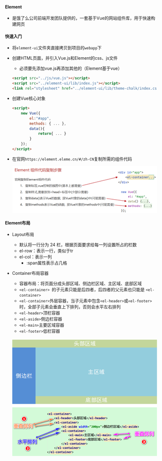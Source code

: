 #### Element

- 是饿了么公司前端开发团队提供的，一套基于Vue的网站组件库，用于快速构建网页



#### 快速入门

- 将`element-ui`文件夹直接拷贝到项目的`webapp`下

- 创建HTML页面，并引入Vue.js和Element的css、js文件

  - 必须要先添加vue.js再添加其他的（Element基于vue）

  ```html
  <script src="../js/vue.js"></script>
  <script src="../element-ui/lib/index.js"></script>
  <link rel="stylesheet" href="../element-ui/lib/theme-chalk/index.css">
  ```

- 创建Vue核心对象

  ```html
  <script>
      new Vue({
          el:"#app",
          methods: { ... },
          data(){
              return{ ... }
          }
      });
  </script>
  ```

- 在官网`https://element.eleme.cn/#/zh-CN`复制所需的组件代码

  ![image-20221210211456573](images/image-20221210211456573.png)



#### Element布局

- Layout布局

  - 默认将一行分为 24 栏，根据页面要求给每一列设置所占的栏数
  - el-row：表示一行，类似于tr
  - el-col：表示一列
    - :span属性表示占几格

- Container布局容器

  - 容器布局：将页面分成头部区域、侧边栏区域、主区域、底部区域
  - `<el-container> `的子元素只能是后四者，后四者的父元素也只能是 `<el-container>`
  - `<el-container>`外层容器，当子元素中包含`<el-header>`或`<el-footer>`时，全部子元素会垂直上下排列，否则会水平左右排列
  - `<el-header>`顶栏容器
  - `<el-aside>`侧边栏容器
  - `<el-main>`主要区域容器
  - `<el-footer>`低栏容器

  ![image-20221210212051813](images/image-20221210212051813.png)

